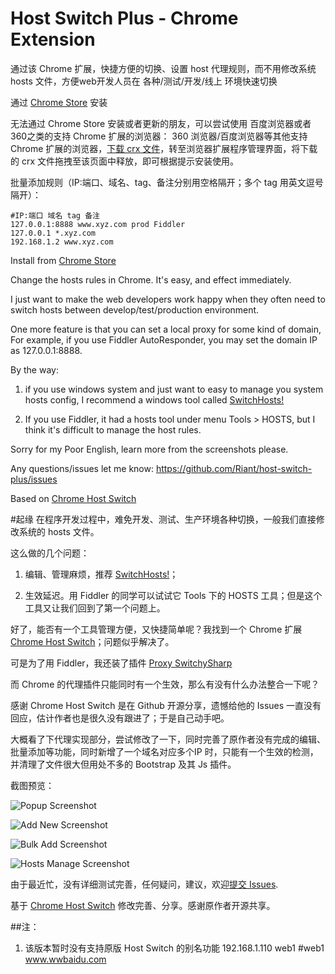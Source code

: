# Host Switch Plus - Chrome Extension

通过该 Chrome 扩展，快捷方便的切换、设置 host 代理规则，而不用修改系统 hosts 文件，方便web开发人员在 各种/测试/开发/线上 环境快速切换

通过 [Chrome Store](https://chrome.google.com/webstore/detail/host-switch-plus/bopepoejgapmihklfepohbilpkcdoaeo?utm_source=chrome-ntp-icon) 安装

无法通过 Chrome Store 安装或者更新的朋友，可以尝试使用 百度浏览器或者360之类的支持 Chrome 扩展的浏览器：
360 浏览器/百度浏览器等其他支持 Chrome 扩展的浏览器，[下载 crx 文件](https://github.com/Riant/host-switch-plus/raw/master/host-switch-plus.crx)，转至浏览器扩展程序管理界面，将下载的 crx 文件拖拽至该页面中释放，即可根据提示安装使用。

批量添加规则（IP:端口、域名、tag、备注分别用空格隔开；多个 tag 用英文逗号隔开）：
```
#IP:端口 域名 tag 备注
127.0.0.1:8888 www.xyz.com prod Fiddler
127.0.0.1 *.xyz.com
192.168.1.2 www.xyz.com
```

Install from [Chrome Store](https://chrome.google.com/webstore/detail/host-switch-plus/bopepoejgapmihklfepohbilpkcdoaeo?utm_source=chrome-ntp-icon)

Change the hosts rules in Chrome. It's easy, and effect immediately.

I just want to make the web developers work happy when they often need to switch hosts between develop/test/production environment.

One more feature is that you can set a local proxy for some kind of domain, For example, if you use Fiddler AutoResponder, you may set the domain IP as 127.0.0.1:8888.

By the way:

1. if you use windows system and just want to easy to manage you system hosts config, I recommend a windows tool called [SwitchHosts!](http://oldj.net/article/switchhosts/)

2. If you use Fiddler, it had a hosts tool under menu Tools > HOSTS, but I think it's difficult to manage the host rules.

Sorry for my Poor English, learn more from the screenshots please.

Any questions/issues let me know: https://github.com/Riant/host-switch-plus/issues

Based on [Chrome Host Switch](https://github.com/shendongming/chrome-host-switch)


#起缘
在程序开发过程中，难免开发、测试、生产环境各种切换，一般我们直接修改系统的 hosts 文件。

这么做的几个问题：

1. 编辑、管理麻烦，推荐 [SwitchHosts!](http://oldj.net/article/switchhosts/)；

2. 生效延迟。用 Fiddler 的同学可以试试它 Tools 下的 HOSTS 工具；但是这个工具又让我们回到了第一个问题上。

好了，能否有一个工具管理方便，又快捷简单呢？我找到一个 Chrome 扩展 [Chrome Host Switch](https://github.com/shendongming/chrome-host-switch)；问题似乎解决了。

可是为了用 Fiddler，我还装了插件 [Proxy SwitchySharp](https://chrome.google.com/webstore/detail/proxy-switchysharp/dpplabbmogkhghncfbfdeeokoefdjegm?utm_source=chrome-ntp-icon)

而 Chrome 的代理插件只能同时有一个生效，那么有没有什么办法整合一下呢？

感谢 Chrome Host Switch 是在 Github 开源分享，遗憾给他的 Issues 一直没有回应，估计作者也是很久没有跟进了；于是自己动手吧。

大概看了下代理实现部分，尝试修改了一下，同时完善了原作者没有完成的编辑、批量添加等功能，同时新增了一个域名对应多个IP 时，只能有一个生效的检测，并清理了文件很大但用处不多的 Bootstrap 及其 Js 插件。

截图预览：

![Popup Screenshot](https://raw.githubusercontent.com/Riant/host-switch-plus/master/screenshots/screenshot-1.png)

![Add New Screenshot](https://raw.githubusercontent.com/Riant/host-switch-plus/master/screenshots/screenshot-add.png)

![Bulk Add Screenshot](https://raw.githubusercontent.com/Riant/host-switch-plus/master/screenshots/screenshot-bulkadd.png)

![Hosts Manage Screenshot](https://raw.githubusercontent.com/Riant/host-switch-plus/master/screenshots/screenshot-hosts.png)

由于最近忙，没有详细测试完善，任何疑问，建议，欢迎[提交 Issues](https://github.com/Riant/host-switch-plus/issues).

基于 [Chrome Host Switch](https://github.com/shendongming/chrome-host-switch) 修改完善、分享。感谢原作者开源共享。

##注：
1. 该版本暂时没有支持原版 Host Switch 的别名功能
    192.168.1.110 web1
    #web1  www.wwbaidu.com



